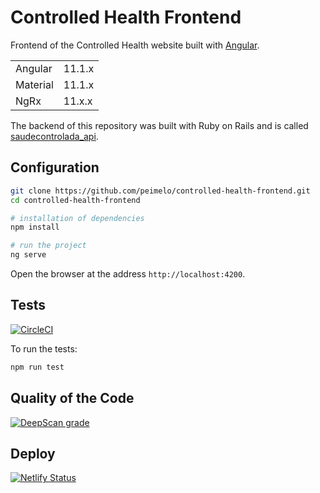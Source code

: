 # Controlled Health Frontend

Frontend of the Controlled Health website built with [Angular](https://angular.io).

<table>
  <tr>
    <td>Angular</td>
    <td>
      11.1.x
    </td>
  </tr>
  <tr>
    <td>Material</td>
    <td>
      11.1.x
    </td>
  </tr>
  <tr>
    <td>NgRx</td>
    <td>
      11.x.x
    </td>
  </tr>
</table>

The backend of this repository was built with Ruby on Rails and is called [saudecontrolada_api](https://github.com/peimelo/saudecontrolada_api).

## Configuration

```bash
git clone https://github.com/peimelo/controlled-health-frontend.git
cd controlled-health-frontend

# installation of dependencies
npm install

# run the project
ng serve
```

Open the browser at the address `http://localhost:4200`.

## Tests

[![CircleCI](https://circleci.com/gh/peimelo/controlled-health-frontend.svg?style=svg)](https://circleci.com/gh/peimelo/controlled-health-frontend)

To run the tests:

```bash
npm run test
```

## Quality of the Code

[![DeepScan grade](https://deepscan.io/api/teams/11362/projects/15113/branches/298154/badge/grade.svg)](https://deepscan.io/dashboard#view=project&tid=11362&pid=15113&bid=298154)

## Deploy

[![Netlify Status](https://api.netlify.com/api/v1/badges/7df675ef-b29a-403a-97a3-5e90f4ad8f4e/deploy-status)](https://app.netlify.com/sites/controlledhealth/deploys)
